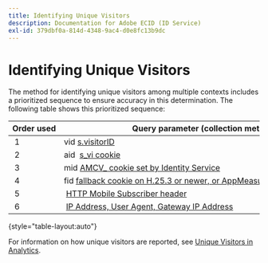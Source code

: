 ```yaml
---
title: Identifying Unique Visitors
description: Documentation for Adobe ECID (ID Service)
exl-id: 379dbf0a-814d-4348-9ac4-d0e8fc13b9dc
---
```

# Identifying Unique Visitors

The method for identifying unique visitors among multiple contexts includes a prioritized sequence to ensure accuracy in this determination. The following table shows this prioritized sequence:

| Order used | Query parameter (collection method) | post_visid_type column value | Present when |
|---|---|---|---|
| 1 |vid [s.visitorID](https://experienceleague.adobe.com/docs/analytics/implementation/vars/config-vars/visitorid.html?lang=en) | 0 |`s.visitorID` is set.|
| 2 |aid  [s_vi cookie](https://experienceleague.adobe.com/docs/core-services/interface/administration/ec-cookies/cookies-analytics.html?lang=en#section-5d50a078de444d12b7d927d68ff3b679) | 3 |Visitor had an existing s_vi cookie before you deployed the Visitor ID service, or you have a Visitor ID [grace period](https://experienceleague.adobe.com/docs/id-service/using/reference/analytics-reference/grace-period.html?lang=en) configured. |
| 3 |mid [AMCV_ cookie set by Identity Service](../introduction/cookies.md) | 5 | Visitor's browser accepts cookies (first-party), and the [!DNL Identity Service] is deployed. |
| 4 |fid [fallback cookie on H.25.3 or newer, or AppMeasurement for JavaScript](https://experienceleague.adobe.com/docs/core-services/interface/administration/ec-cookies/cookies-analytics.html?lang=en#section-65e33f9bfc264959ac1513e2f4b10ac7) | 4 | Visitor's browser accepts cookies (first-party). |
| 5 | [HTTP Mobile Subscriber header](https://experienceleague.adobe.com/docs/analytics/export/analytics-data-feed/data-feed-contents/datafeeds-reference.html?lang=en) | 2 | Device is recognized as a mobile device. |
| 6 | [IP Address, User Agent, Gateway IP Address](https://experienceleague.adobe.com/docs/analytics/components/metrics/unique-visitors.html?lang=en) | 1 | Visitor's browser does not accept cookies. |

{style="table-layout:auto"}

For information on how unique visitors are reported, see [Unique Visitors in Analytics](https://experienceleague.adobe.com/docs/analytics/components/metrics/unique-visitors.html?lang=en).
